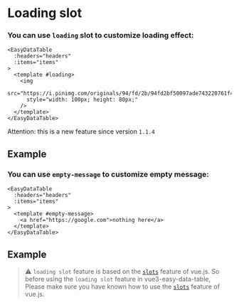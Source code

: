 # Loading slot
### You can use `loading` slot to customize loading effect:

```vue
<EasyDataTable
  :headers="headers"
  :items="items"
>
  <template #loading>
    <img
      src="https://i.pinimg.com/originals/94/fd/2b/94fd2bf50097ade743220761f41693d5.gif"
      style="width: 100px; height: 80px;"
    />
  </template>
</EasyDataTable>
```

Attention: this is a new feature since version `1.1.4` 

## Example

<LoadingSlot/>


### You can use `empty-message` to customize empty message:

```vue
<EasyDataTable
  :headers="headers"
  :items="items"
>
  <template #empty-message>
    <a href="https://google.com">nothing here</a>
  </template>
</EasyDataTable>
```

## Example

<emptyMessageSlot/>

> :warning: `loading slot` feature is based on the [`slots`](https://vuejs.org/guide/components/slots.html) feature of vue.js. So before using the `loading slot` feature in vue3-easy-data-table, Please make sure you have known how to use the [`slots`](https://vuejs.org/guide/components/slots.html) feature of vue.js. 